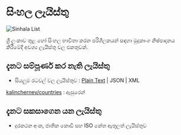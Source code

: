# සිංහල ලැයිස්තු 
![Sinhala List](https://user-images.githubusercontent.com/29046066/179395218-a6b6174e-6738-4a04-8c8c-4c69d3c1b671.png)

ශ්‍රී ලංකාව තුළ හෝ සිංහල භාවිතා කරන පරිශීලකයන් සඳහා මුදුකාංග නිෂ්පාදනය කිරීමේදී අවශ්‍ය ලැයිස්තු වල එකතුවක්.

## දැනට සම්පූර්ණ කර නැති ලැයිස්තු

 - සියලුම රටවල් වල ලැයිස්තුව : [Plain Text](https://github.com/pasan93/Sinhala-Country-List/blob/main/Sinhala%20Country%20List) | JSON | XML

[kalinchernev/countries](https://gist.github.com/kalinchernev/486393efcca01623b18d) : ඇසුරෙන්

## දැනට සකසාගෙන යන ලැයිස්තු

 - දුරකථන අංක, ජාතික කොඩි සහ ISO කේත ඇතුලත් ලැයිස්තුව
